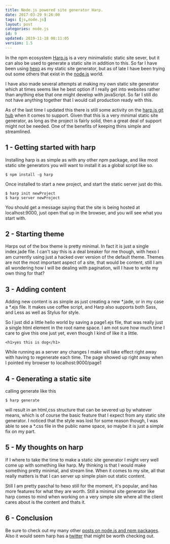 ```yaml
---
title: Node.js powered site generator Harp.
date: 2017-03-29 9:26:00
tags: [js,node.js]
layout: post
categories: node.js
id: 9
updated: 2019-11-18 08:11:05
version: 1.5
---
```


In the npm ecosystem [Harp.js](http://harpjs.com/) is a very minimalistic static site sever, but it can also be used to generate a static site in addition to this. So far I have been using [hexo](https://hexo.io) as my static site generator, but as of late I have been trying out some others that exist in the [node.js](https://nodejs.org/en/) world.

I have also made several attempts at making my own static site generator which at times seems like he best option if I really get into websites rather than anything else that one might develop with javaScript. So far I still do not have anything together that I would call production ready with this.

As of the last time I updated this there is still some activity on the [harp.js git hub](https://github.com/sintaxi/harp) when it comes to support. Given that this is a very minimal static site generator, as long as the project is fairly solid, then a great deal of support might not be needed. One of the benefits of keeping thins simple and streamlined.

<!-- more -->

## 1 - Getting started with harp

Installing harp is as simple as with any other npm package, and like most static site generators you will want to install it as a global script like so.

```
$ npm install -g harp
```

Once installed to start a new project, and start the static server just do this.

```
$ harp init newProject
$ harp server newProject
```

You should get a message saying that the site is being hosted at localhost:9000, just open that up in the browser, and you will see what you start with.

## 2 - Starting theme

Harps out of the box theme is pretty minimal. In fact it is just a single index.jade file. I can't say this is a deal breaker for me though, with hexo I am currently using just a hacked over version of the default theme. Themes are not the most important aspect of a site, that would be content, still I am all wondering how I will be dealing with pagination, will I have to write my own thing for that?

## 3 - Adding content

Adding new content is as simple as just creating a new *.jade, or in my case a *.ejs file. It makes use coffee script, and Harp also supports both Sass, and Less as well as Stylus for style. 

So I just did a little hello world by saving a page1.ejs file, that was really just a single html element in the root name space. I am not sure how much time I care to give this one just yet, even though I kind of like it a little.

```
<h1>yes this is dog</h1>
```

While running as a server any changes I make will take effect right away with having to regenerate each time. The page showed up right away when I pointed my browser to localhost:9000/page1

## 4 - Generating a static site

calling generate like this

```
$ harp generate
```

will result in an html,css structure that can be severed up by whatever means, which is of course the basic feature that I expect from any static site generator. I noticed that the style was lost for some reason though, I was able to see a *.css file in the public name space, so maybe it is just a simple fix on my part.

## 5 - My thoughts on harp

If I where to take the time to make a static site generator I might very well come up with something like harp. My thinking is that I would make something pretty minimal, and stream line. When it comes to my site, all that really matters is that I can server up simple plain out static content.

Still I am pretty paschal to hexo still for the moment, it's popular, and has more features for what they are worth. Still a minimal site generator like harp comes to mind when working on a very simple site where all the client cares about is the content and thats it.

## 6 - Conclusion

Be sure to check out my many other [posts on node.js and npm packages](/categories/node-js/). Also it would seem harp has a [twitter](https://twitter.com/harpwebserver) that might be worth checking out.